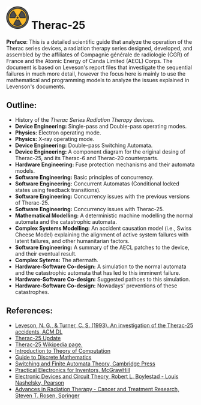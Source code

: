 # <img src=https://github.com/Electrostat-Lab/Therac-25/blob/master/assets/radiation-nuclear-svgrepo-com.svg height=60 width=60/> Therac-25
**Preface**: This is a detailed scientific guide that analyze the operation of the Therac series devices, a radiation therapy series designed, developed, and assembled by the affiliates of Compagnie générale de radiologie (CGR) of France and the Atomic Energy of Canda Limited (AECL) Corps. The document is based on Leveson's report files that investigate the sequential failures in much more detail, however the focus here is mainly to use the mathematical and programming models to analyze the issues explained in Levenson's documents.

## Outline:
* History of the _Therac Series Radiation Therapy_ devices.
* **Device Engineering:** Single-pass and Double-pass operating modes.
* **Physics:** Electron operating mode.
* **Physics:** X-ray operating mode.
* **Device Engineering:** Double-pass Switching Automata.
* **Device Engineering:** A component diagram for the original desing of Therac-25, and its Therac-6 and Therac-20 counterparts.
* **Hardware Engineering:** Fuse protection mechanisms and their automata models.
* **Software Engineering:** Basic principles of concurrency.
* **Software Engineering:** Concurrent Automatas (Conditional locked states using feedback transitions).
* **Software Engineering:** Concurrency issues with the previous versions of Therac-25.
* **Software Engineering:** Concurrency issues with Therac-25.
* **Mathematical Modelling:** A deterministic machine modelling the normal automata and the catastrophic automata.
* **Complex Systems Modelling:** An accident causation model (i.e., Swiss Cheese Model) explaining the alignment of active system failures with latent failures, and other humanitarian factors.
* **Software Engineering:** A summary of the AECL patches to the device, and their eventual result.
* **Complex Sytems:** The aftermath.
* **Hardware-Software Co-design:** A simulation to the normal automata and the catastrophic automata that has led to this imminent failure.
* **Hardware-Software Co-design:** Suggested pathces to this simulation.
* **Hardware-Software Co-design:** Nowadays' preventions of these catastrophes.

## References:
* [Leveson, N. G., & Turner, C. S. (1993). An investigation of the Therac-25 accidents, ACM DL](https://dl.acm.org/doi/10.1109/MC.1993.274940)
* [Therac-25 Update](http://sunnyday.mit.edu/papers/therac.pdf)
* [Therac-25 Wikipedia page.](https://en.wikipedia.org/wiki/Therac-25)
* [Introduction to Theory of Computation]()
* [Guide to Discrete Mathematics]()
* [Switching and Finite Automata Theory, Cambridge Press]()
* [Practical Electronics for Inventors, McGrawHill]()
* [Electronic Devices and Circuit Theory, Robert L. Boylestad - Louis Nashelsky, Pearson]()
* [Advances in Radiation Therapy - Cancer and Treatment Research, Steven T. Rosen, Springer]()
